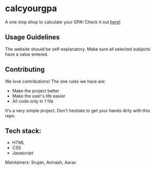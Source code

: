 # calcyourgpa
A one stop shop to calculate your GPA! Check it out [here!](https://acmpesuecc.github.io/calcyourgpa/index.html)

## Usage Guidelines
The website should be self-explanatory. Make sure all selected subjects have a value entered.

## Contributing
We love contributions! The one rules we have are:
- Make the project better
- Make the user's life easier
- All code only in 1 file

It's a very simple project. Don't hesitate to get your hands dirty with this repo.

## Tech stack:
- HTML
- CSS
- Javascript

Maintainers: 
Srujan, Avinash, Aarav
